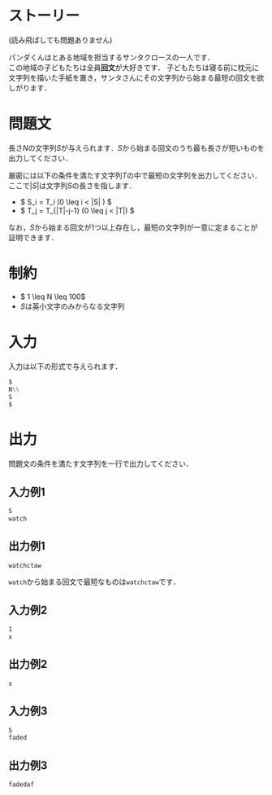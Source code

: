 # ストーリー
(読み飛ばしても問題ありません)


パンダくんはとある地域を担当するサンタクロースの一人です．    
この地域の子どもたちは全員**回文**が大好きです．
子どもたちは寝る前に枕元に文字列を描いた手紙を置き，サンタさんにその文字列から始まる最短の回文を欲しがります．

# 問題文
長さ$N$の文字列$S$が与えられます．$S$から始まる回文のうち最も長さが短いものを出力してください．  

厳密には以下の条件を満たす文字列$T$の中で最短の文字列を出力してください．  
ここで$|S|$は文字列$S$の長さを指します．
- $ S_i = T_i  (0 \leq i < |S| ) $ 
- $ T_j = T_{|T|-j-1} (0 \leq j < |T|) $

なお，$S$から始まる回文が1つ以上存在し，最短の文字列が一意に定まることが証明できます．
# 制約
- $ 1 \leq N \leq 100$
- $S$は英小文字のみからなる文字列

# 入力
入力は以下の形式で与えられます．
```md
$
N\\
S
$
```

# 出力
問題文の条件を満たす文字列を一行で出力してください．
## 入力例1
```md
5  
watch
```

## 出力例1
```md
watchctaw
```
```watch```から始まる回文で最短なものは```watchctaw```です．
## 入力例2
```md
1  
x
```

## 出力例2
```md
x
```


## 入力例3
```md
5  
faded
```

## 出力例3
```md
fadedaf
```
